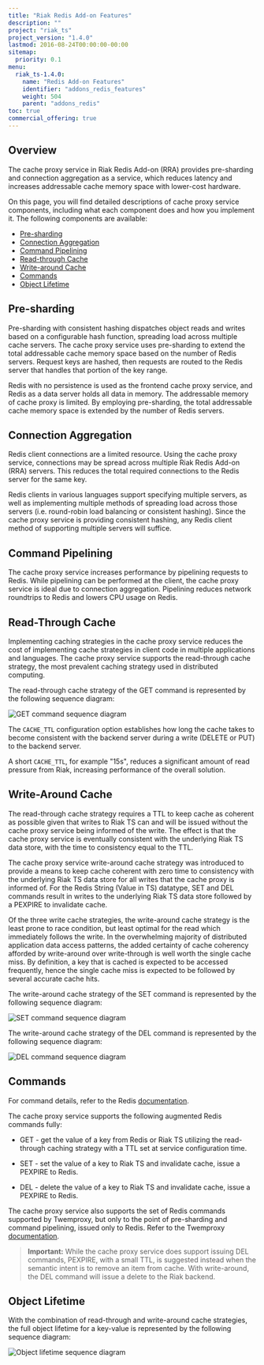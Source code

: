 ```yaml
---
title: "Riak Redis Add-on Features"
description: ""
project: "riak_ts"
project_version: "1.4.0"
lastmod: 2016-08-24T00:00:00-00:00
sitemap:
  priority: 0.1
menu:
  riak_ts-1.4.0:
    name: "Redis Add-on Features"
    identifier: "addons_redis_features"
    weight: 504
    parent: "addons_redis"
toc: true
commercial_offering: true
---
```


[ee]: http://basho.com/contact/
[GET-sequence]: {{<baseurl>}}images/redis/GET_seq.msc.png
[SET-sequence]: {{<baseurl>}}images/redis/SET_seq.msc.png
[DEL-sequence]: {{<baseurl>}}images/redis/DEL_seq.msc.png
[Object-lifetime]: {{<baseurl>}}images/redis/Object_lifetime.msc.png
[redis docs]: http://redis.io/commands
[twemproxy docs]: https://github.com/twitter/twemproxy/blob/master/notes/redis.md

## Overview

The cache proxy service in Riak Redis Add-on (RRA) provides pre-sharding and connection aggregation as a service, which reduces latency and increases addressable cache memory space with lower-cost hardware.

On this page, you will find detailed descriptions of cache proxy service components, including what each component does and how you implement it. The following components are available:

* [Pre-sharding](#pre-sharding)
* [Connection Aggregation](#connection-aggregation)
* [Command Pipelining](#command-pipelining)
* [Read-through Cache](#read-through-cache)
* [Write-around Cache](#write-around-cache)
* [Commands](#commands)
* [Object Lifetime](#object-lifetime)

## Pre-sharding

Pre-sharding with consistent hashing dispatches object reads and writes based
on a configurable hash function, spreading load across multiple cache servers.
The cache proxy service uses pre-sharding to extend the total addressable cache memory space based on the number of Redis servers. Request keys are hashed, then
requests are routed to the Redis server that handles that portion of the key
range.

Redis with no persistence is used as the frontend cache proxy service, and
Redis as a data server holds all data in memory. The addressable memory of
cache proxy is limited. By employing pre-sharding, the total addressable cache
memory space is extended by the number of Redis servers.

## Connection Aggregation

Redis client connections are a limited resource. Using the cache proxy service, connections may be spread across multiple Riak Redis Add-on (RRA) servers. This reduces the total required connections to the Redis server for the same key.

Redis clients in various languages support specifying multiple servers, as well
as implementing multiple methods of spreading load across those servers (i.e.
round-robin load balancing or consistent hashing).  Since the cache proxy service is providing consistent hashing, any Redis client method of supporting multiple
servers will suffice.

## Command Pipelining

The cache proxy service increases performance by pipelining requests to Redis. While pipelining can be performed at the client, the cache proxy service is ideal due to connection aggregation. Pipelining reduces network roundtrips to Redis and
lowers CPU usage on Redis.

## Read-Through Cache

Implementing caching strategies in the cache proxy service reduces the cost of implementing cache strategies in client code in multiple applications and languages. The cache proxy service supports the read-through cache strategy, the most prevalent caching strategy used in distributed computing.

The read-through cache strategy of the GET command is represented by the
following sequence diagram:

![GET command sequence diagram]({{<baseurl>}}images/redis/GET_seq.msc.png)

The `CACHE_TTL` configuration option establishes how long the cache takes to
become consistent with the backend server during a write (DELETE or PUT) to the
backend server.

A short `CACHE_TTL`, for example "15s", reduces a significant amount of read
pressure from Riak, increasing performance of the overall solution.

## Write-Around Cache

The read-through cache strategy requires a TTL to keep cache as coherent as possible given that writes to Riak TS can and will be issued without the cache proxy service being informed of the write. The effect is that the cache proxy service is eventually consistent with the underlying Riak TS data store, with the time to consistency equal to the TTL.

The cache proxy service write-around cache strategy was introduced to provide a means to keep cache coherent with zero time to consistency with the underlying Riak TS data store for all writes that the cache proxy is informed of. For the Redis String (Value in TS) datatype, SET and DEL commands result in writes to the underlying Riak TS data store followed by a PEXPIRE to invalidate cache.

Of the three write cache strategies, the write-around cache strategy is the least
prone to race condition, but least optimal for the read which immediately follows
the write. In the overwhelming majority of distributed application data access
patterns, the added certainty of cache coherency afforded by write-around over
write-through is well worth the single cache miss. By definition, a key that is
cached is expected to be accessed frequently, hence the single cache miss is
expected to be followed by several accurate cache hits.

The write-around cache strategy of the SET command is represented by the
following sequence diagram:

![SET command sequence diagram]({{<baseurl>}}images/redis/SET_seq.msc.png)

The write-around cache strategy of the DEL command is represented by the
following sequence diagram:

![DEL command sequence diagram]({{<baseurl>}}images/redis/DEL_seq.msc.png)

## Commands

For command details, refer to the Redis [documentation][redis docs].

The cache proxy service supports the following augmented Redis commands fully:

* GET - get the value of a key from Redis or Riak TS utilizing the read-through
  caching strategy with a TTL set at service configuration time.

* SET - set the value of a key to Riak TS and invalidate cache, issue a PEXPIRE
  to Redis.

* DEL - delete the value of a key to Riak TS and invalidate cache, issue a
  PEXPIRE to Redis.

The cache proxy service also supports the set of Redis commands supported by Twemproxy, but only to the point of pre-sharding and command pipelining, issued only to Redis. Refer to the Twemproxy [documentation][twemproxy docs].

>**Important:** While the cache proxy service does support issuing DEL commands, PEXPIRE, with a small TTL, is suggested instead when the semantic intent is to remove an item from cache.  With write-around, the DEL command will issue a delete to the Riak backend.

## Object Lifetime

With the combination of read-through and write-around cache strategies, the
full object lifetime for a key-value is represented by the following
sequence diagram:

![Object lifetime sequence diagram]({{<baseurl>}}images/redis/Object_lifetime.msc.png)
